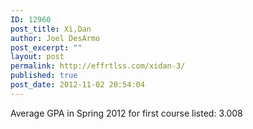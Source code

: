 ```yaml
---
ID: 12960
post_title: Xi,Dan
author: Joel DesArmo
post_excerpt: ""
layout: post
permalink: http://effrtlss.com/xidan-3/
published: true
post_date: 2012-11-02 20:54:04
---
```

<p>Average GPA in Spring 2012 for first course listed: 3.008</p>